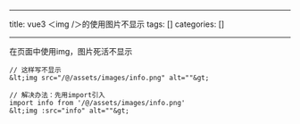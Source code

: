 
--- 
title:  vue3 ＜img /＞的使用图片不显示 
tags: []
categories: [] 

---
在页面中使用img，图片死活不显示

```
// 这样写不显示
&lt;img src="/@/assets/images/info.png" alt=""&gt;

// 解决办法：先用import引入
import info from '/@/assets/images/info.png'
&lt;img :src="info" alt=""&gt;

```

